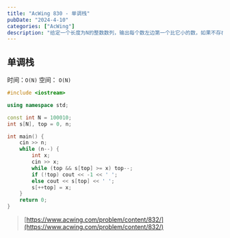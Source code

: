 ```yaml
---
title: "AcWing 830 - 单调栈"
pubDate: "2024-4-10"
categories: ["AcWing"]
description: "给定一个长度为N的整数数列，输出每个数左边第一个比它小的数，如果不存在则输出−1。"
---
```


## 单调栈

时间：`O(N)` 空间： `O(N)`

```c++
#include <iostream>

using namespace std;

const int N = 100010;
int s[N], top = 0, n;

int main() {
    cin >> n;
    while (n--) {
        int x;
        cin >> x;
        while (top && s[top] >= x) top--;
        if (!top) cout << -1 << ' ';
        else cout << s[top] << ' ';
        s[++top] = x;
    }
    return 0;
}
```

> [https://www.acwing.com/problem/content/832/](https://www.acwing.com/problem/content/832/)
